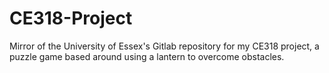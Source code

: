 # CE318-Project
Mirror of the University of Essex's Gitlab repository for my CE318 project, a puzzle game based around using a lantern to overcome obstacles.
